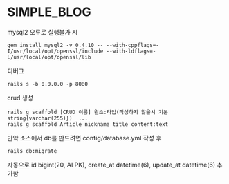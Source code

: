 # SIMPLE_BLOG

mysql2 오류로 실행불가 시
```
gem install mysql2 -v 0.4.10 -- --with-cppflags=-I/usr/local/opt/openssl/include --with-ldflags=-L/usr/local/opt/openssl/lib
```

디버그
```
rails s -b 0.0.0.0 -p 8080
```

crud 생성

``` 
rails g scaffold [CRUD 이름] 원소:타입(작성하지 않을시 기본 string{varchar(255)})  ...
rails g scaffold Article nickname title content:text
```

만약 소스에서 db를 만드려면
config/database.yml 작성 후
```
rails db:migrate
```
자동으로 id bigint(20, AI PK), create_at datetime(6), update_at datetime(6) 추가함 
